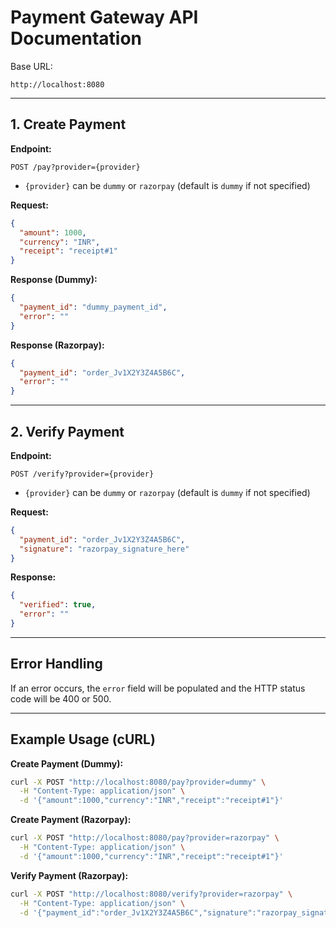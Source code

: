 # Payment Gateway API Documentation

Base URL:  
```
http://localhost:8080
```

---

## 1. Create Payment

**Endpoint:**
```
POST /pay?provider={provider}
```
- `{provider}` can be `dummy` or `razorpay` (default is `dummy` if not specified)

**Request:**
```json
{
  "amount": 1000,
  "currency": "INR",
  "receipt": "receipt#1"
}
```

**Response (Dummy):**
```json
{
  "payment_id": "dummy_payment_id",
  "error": ""
}
```

**Response (Razorpay):**
```json
{
  "payment_id": "order_Jv1X2Y3Z4A5B6C",
  "error": ""
}
```

---

## 2. Verify Payment

**Endpoint:**
```
POST /verify?provider={provider}
```
- `{provider}` can be `dummy` or `razorpay` (default is `dummy` if not specified)

**Request:**
```json
{
  "payment_id": "order_Jv1X2Y3Z4A5B6C",
  "signature": "razorpay_signature_here"
}
```

**Response:**
```json
{
  "verified": true,
  "error": ""
}
```

---

## Error Handling
If an error occurs, the `error` field will be populated and the HTTP status code will be 400 or 500.

---

## Example Usage (cURL)

**Create Payment (Dummy):**
```sh
curl -X POST "http://localhost:8080/pay?provider=dummy" \
  -H "Content-Type: application/json" \
  -d '{"amount":1000,"currency":"INR","receipt":"receipt#1"}'
```

**Create Payment (Razorpay):**
```sh
curl -X POST "http://localhost:8080/pay?provider=razorpay" \
  -H "Content-Type: application/json" \
  -d '{"amount":1000,"currency":"INR","receipt":"receipt#1"}'
```

**Verify Payment (Razorpay):**
```sh
curl -X POST "http://localhost:8080/verify?provider=razorpay" \
  -H "Content-Type: application/json" \
  -d '{"payment_id":"order_Jv1X2Y3Z4A5B6C","signature":"razorpay_signature_here"}'
``` 